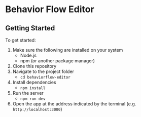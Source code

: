 # Behavior Flow Editor

## Getting Started
To get started:
1. Make sure the following are installed on your system
    - Node.js
    - npm (or another package manager)
2. Clone this repository
3. Navigate to the project folder
    - `cd behaviorflow-editor`
4. Install dependencies
    - `npm install`
5. Run the server
    - `npm run dev`
6. Open the app at the address indicated by the terminal (e.g. `http://localhost:3000`)